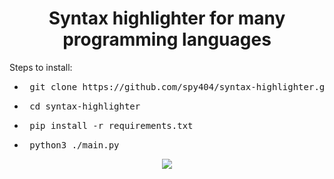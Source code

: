 <h1 align="center">
  Syntax highlighter for many programming languages
</h1>

Steps to install:
- <pre> git clone https://github.com/spy404/syntax-highlighter.git </pre>
- <pre> cd syntax-highlighter </pre>
- <pre> pip install -r requirements.txt </pre>
- <pre> python3 ./main.py </pre>

<div align="center">
  <a href="https://github.com/spy404/">
    <img src="http://ForTheBadge.com/images/badges/made-with-python.svg" />
  </a>
</div>
